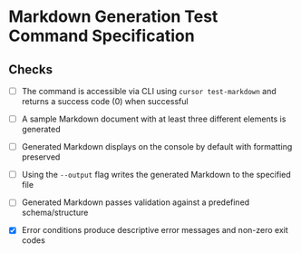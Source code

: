 # Markdown Generation Test Command Specification

## Checks
- [ ] The command is accessible via CLI using `cursor test-markdown` and returns a success code (0) when successful
- [ ] A sample Markdown document with at least three different elements is generated
- [ ] Generated Markdown displays on the console by default with formatting preserved
- [ ] Using the `--output` flag writes the generated Markdown to the specified file
- [ ] Generated Markdown passes validation against a predefined schema/structure
- [x] Error conditions produce descriptive error messages and non-zero exit codes







<!-- meta:
meta:
  files_auto: true
  file_hashes:
    src/lib/markdown-validator.ts: a08947851a39fa8b6e12ad2f4e06d5b5
    src/test-file.ts: 736fddc8b48f98cfce852f8830912e35
    src/ui/markdown.ts: 6809fd23e4441e4cf4bc108eec799774
    src/commands/gen.ts: bb381f554d6d73aaf6ffc44f2555ffec
    src/lib/hybrid-specs.ts: 92b354bd2d685db654b3780f44adf01a
    src/lib/specs.ts: aad13f3f8da0eb5a333c8309c6d9642f
    src/lib/markdown-parser.ts: 1e9cd0d8a1eacef55773ae186c7e9338
    src/lib/cursorRules.ts: 5ad16f890e584d12c976c5558f977004
    src/commands/status.ts: 2b48f54cf0e8d7417d1b3c9b332e5159
    src/commands/scaffold.ts: c4b653474ac9f29e8702acbf3cac1925
    src/commands/draft.ts: 4b35a19bb8b47b3e325631066f382e94
    src/commands/create.ts: 59e44dbd9cdfdc24aa7ad49f1315dfdc
    src/commands/run.ts: 364baf0bdeaa2360649b336cda6f6d71
    src/index.ts: 4881829ca9b0f2817c3eecad5f64bdc7
    src/commands/promote.ts: fe663fd2ea5f06093b54a14514bd96cc
    src/commands/test.ts: 668eafb648f9382336985f3e2e8ea926
    src/commands/save.ts: f79f035c80da7a188abfd1b56b58fd8e
    scripts/cm-enforce.js: 3c1024e17ca9879bb3306f651fa751f9
    src/commands/config.ts: b9ccf82bff984a24b5054c52cdc7b2f0
    src/commands/outline.ts: abde6bbde4c1190f0c792c6f40b1462b
--> 